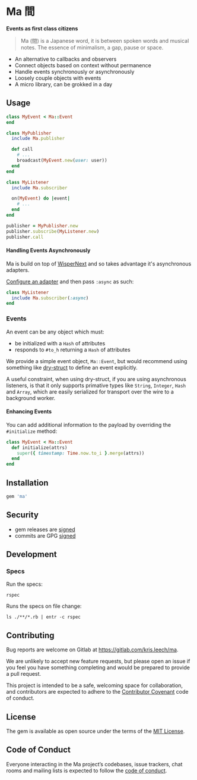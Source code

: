 # Ma 間

**Events as first class citizens**

> Ma (間) is a Japanese word, it is between spoken words and musical notes.
> The essence of minimalism, a gap, pause or space.

* An alternative to callbacks and observers
* Connect objects based on context without permanence
* Handle events synchronously or asynchronously
* Loosely couple objects with events
* A micro library, can be grokked in a day

## Usage

```ruby
class MyEvent < Ma::Event
end

class MyPublisher
  include Ma.publisher

  def call
    # ...
    broadcast(MyEvent.new(user: user))
  end
end

class MyListener
  include Ma.subscriber

  on(MyEvent) do |event|
    # ...
  end
end

publisher = MyPublisher.new
publisher.subscribe(MyListener.new)
publisher.call
```

#### Handling Events Asynchronously

Ma is build on top of [WisperNext](https://gitlab.com/kris.leech/wisper_next)
and so takes advantage it's asynchronous adapters.

[Configure an adapter](https://gitlab.com/kris.leech/wisper_next#handling-events-asynchronously) and then pass `:async` as such:

```ruby
class MyListener
  include Ma.subscriber(:async)
end
```

### Events

An event can be any object which must:

* be initialized with a `Hash` of attributes
* responds to `#to_h` returning a `Hash` of attributes

We provide a simple event object, `Ma::Event`, but would recommend using
something like [dry-struct](https://dry-rb.org/gems/dry-struct/1.0/) to define an
event explicitly.

A useful constraint, when using dry-struct, if you are using asynchronous listeners, is that
it only supports primative types like `String`, `Integer`, `Hash` and
`Array`, which are easily serialized for transport over the wire to a background
worker.

#### Enhancing Events

You can add additional information to the payload by overriding the
`#initialize` method:

```ruby
class MyEvent < Ma::Event
  def initialize(attrs)
    super({ timestamp: Time.now.to_i }.merge(attrs))
  end
end
```

## Installation

```ruby
gem 'ma'
```

## Security

* gem releases are [signed](https://gitlab.com/kris.leech/ma/blob/master/keys/gem-public_cert.pem)
* commits are GPG [signed](https://gitlab.com/kris.leech/ma/blob/master/keys/kris.leech.gpg.public)

## Development

### Specs

Run the specs:

```
rspec
```

Runs the specs on file change:

```
ls ./**/*.rb | entr -c rspec
```

## Contributing

Bug reports are welcome on Gitlab at https://gitlab.com/kris.leech/ma.

We are unlikely to accept new feature requests, but please open an issue if you
feel you have something completing and would be prepared to provide a pull
request.

This project is intended to be a safe, welcoming space for collaboration, and contributors are expected to adhere to the [Contributor Covenant](http://contributor-covenant.org) code of conduct.

## License

The gem is available as open source under the terms of the [MIT License](https://opensource.org/licenses/MIT).

## Code of Conduct

Everyone interacting in the Ma project’s codebases, issue trackers, chat rooms and mailing lists is expected to follow the [code of conduct](https://gitlab.com/kris.leech/ma/CODE_OF_CONDUCT.md).

